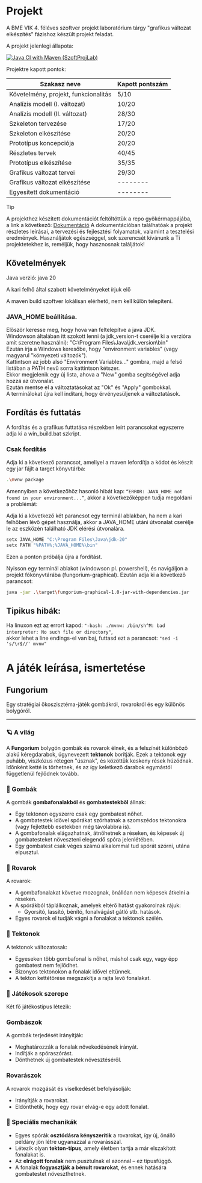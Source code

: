 # Projekt

A BME VIK 4. féléves szoftver projekt laboratórium tárgy "grafikus változat elkészítés" fázishoz készült projekt feladat.

A projekt jelenlegi állapota:

[![Java CI with Maven (SzoftProjLab)](https://github.com/LenYx24/fungorium-graphical/actions/workflows/maven.yml/badge.svg)](https://github.com/LenYx24/fungorium-graphical/actions/workflows/maven.yml)


Projektre kapott pontok:

| Szakasz neve | Kapott pontszám |
| ----------- | --------------- |
| Követelmény, projekt, funkcionalitás | 5/10 |
| Analízis modell (I. változat) | 10/20 |
| Analízis modell (II. változat) | 28/30 |
| Szkeleton tervezése | 17/20 |
| Szkeleton elkészítése | 20/20 |
| Prototípus koncepciója | 20/20 |
| Részletes tervek | 40/45 |
| Prototípus elkészítése | 35/35 |
| Grafikus változat tervei | 29/30 |
| Grafikus változat elkészítése | -------- |
| Egyesített dokumentáció | -------- |

> [!TIP]
> A projekthez készített dokumentációt feltöltöttük a repo gyökérmappájába, a link a következő:
> [Dokumentáció](https://github.com/LenYx24/fungorium-graphical/blob/c7e73e0acd5915e6418321a10047ad77afe749d1/Fungorium-docs-redacted.pdf)
> A dokumentációban találhatóak a projekt részletes leírásai, a tervezési és fejlesztési folyamatok, valamint a tesztelési eredmények. Használjátok egészséggel, sok szerencsét kívánunk a Ti projektetekhez is, reméljük, hogy hasznosnak találjátok!

## Követelmények

Java verzió: java 20

A kari felhő által szabott követelményeket írjuk elő

A maven build szoftver lokálisan elérhető, nem kell külön telepíteni.

### JAVA_HOME beállítása.

Először keresse meg, hogy hova van feltelepítve a java JDK.\
Windowson általában itt szokott lenni (a jdk_version-t cserélje ki a verzióra amit szeretne használni): "C:\Program
Files\Java\jdk_version\bin"\
Ezután írja a Windows keresőbe, hogy "environment variables" (vagy magyarul "környezeti változók").\
Kattintson az jobb alsó "Environment Variables..." gombra, majd a felső listában a PATH nevű sorra kattintson kétszer.\
Ekkor megjelenik egy új lista, ahova a "New" gomba segítségével adja hozzá az útvonalat.\
Ezután mentse el a változtatásokat az "Ok" és "Apply" gombokkal.\
A terminálokat újra kell indítani, hogy érvényesüljenek a változtatások.

## Fordítás és futtatás

A fordítás és a grafikus futtatása részekben leírt parancsokat egyszerre adja ki a win_build.bat szkript.


### Csak fordítás
Adja ki a következő parancsot, amellyel a maven lefordítja a kódot és készít egy jar fájlt a target könyvtárba:
```bash
.\mvnw package
```

Amennyiben a következőhöz hasonló hibát kap:
```“ERROR: JAVA_HOME not found in your environment...”```, akkor a következőképpen tudja megoldani a problémát:

Adja ki a következő két parancsot egy terminál ablakban, ha nem a kari felhőben lévő gépet
használja, akkor a JAVA_HOME utáni útvonalat cserélje le az eszközén található JDK elérési útvonalára.
```bash
setx JAVA_HOME "C:\Program Files\Java\jdk-20"
setx PATH "%PATH%;%JAVA_HOME%\bin"
```

Ezen a ponton próbálja újra a fordítást.

Nyisson egy terminál ablakot (windowson pl. powershell), és navigáljon a projekt főkönyvtárába (fungorium-graphical).
Ezután adja ki a következő parancsot:

```bash
java -jar .\target\fungorium-graphical-1.0-jar-with-dependencies.jar
```

## Tipikus hibák:

Ha linuxon ezt az errort kapod: `"-bash: ./mvnw: /bin/sh^M: bad interpreter: No such file or directory"`,\
akkor lehet a line endings-el van baj, futtasd ezt a parancsot: `"sed -i 's/\r$//' mvnw"`

# A játék leírása, ismertetése

## Fungorium

Egy stratégiai ökoszisztéma-játék gombákról, rovarokról és egy különös bolygóról.

---

### 🪐 A világ

A **Fungorium** bolygón gombák és rovarok élnek, és a felszínét különböző alakú kéregdarabok, úgynevezett **tektonok** borítják. Ezek a tektonok egy puhább, viszkózus rétegen "úsznak", és közöttük keskeny rések húzódnak. Időnként ketté is törhetnek, és az így keletkező darabok egymástól függetlenül fejlődnek tovább.

### 🍄 Gombák

A gombák **gombafonalakból** és **gombatestekből** állnak:

- Egy tektonon egyszerre csak egy gombatest nőhet.
- A gombatestek idővel spórákat szórhatnak a szomszédos tektonokra (vagy fejlettebb esetekben még távolabbra is).
- A gombafonalak elágazhatnak, átnőhetnek a réseken, és képesek új gombatesteket növeszteni elegendő spóra jelenlétében.
- Egy gombatest csak véges számú alkalommal tud spórát szórni, utána elpusztul.

### 🐜 Rovarok

A rovarok:

- A gombafonalakat követve mozognak, önállóan nem képesek átkelni a réseken.
- A spórákból táplálkoznak, amelyek eltérő hatást gyakorolnak rájuk:
  - Gyorsító, lassító, bénító, fonalvágást gátló stb. hatások.
- Egyes rovarok el tudják vágni a fonalakat a tektonok szélén.

### 🌋 Tektonok

A tektonok változatosak:

- Egyeseken több gombafonal is nőhet, máshol csak egy, vagy épp gombatest nem fejlődhet.
- Bizonyos tektonokon a fonalak idővel eltűnnek.
- A tekton kettétörése megszakítja a rajta levő fonalakat.

### 🧠 Játékosok szerepe

Két fő játékostípus létezik:

### Gombászok

A gombák terjedését irányítják:

- Meghatározzák a fonalak növekedésének irányát.
- Indítják a spóraszórást.
- Dönthetnek új gombatestek növesztéséről.

### Rovarászok

A rovarok mozgását és viselkedését befolyásolják:

- Irányítják a rovarokat.
- Eldönthetik, hogy egy rovar elvág-e egy adott fonalat.

### 🧬 Speciális mechanikák

- Egyes spórák **osztódásra kényszerítik** a rovarokat, így új, önálló példány jön létre ugyanazzal a rovarásszal.
- Létezik olyan **tekton-típus**, amely életben tartja a már elszakított fonalakat is.
- Az **elrágott fonalak** nem pusztulnak el azonnal – ez típusfüggő.
- A fonalak **fogyasztják a bénult rovarokat**, és ennek hatására gombatestet növeszthetnek.
